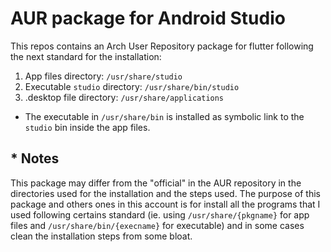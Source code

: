 # AUR package for Android Studio
This repos contains an Arch User Repository package for flutter following the next standard for the installation:

1. App files directory: `/usr/share/studio`
2. Executable `studio` directory: `/usr/share/bin/studio`
3. .desktop file directory: `/usr/share/applications`

* The executable in `/usr/share/bin` is installed as symbolic link to the `studio` bin inside the app files.

## * Notes
This package may differ from the "official" in the AUR repository in the directories used for the installation and the steps used. The purpose of this package and others 
ones in this account is for install all the programs that I used following certains standard (ie. using `/usr/share/{pkgname}` for app files and `/usr/share/bin/{execname}`
for executable) and in some cases clean the installation steps from some bloat.